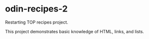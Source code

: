 # odin-recipes-2
Restarting TOP recipes project.

This project demonstrates basic knowledge of HTML, links, and lists. 